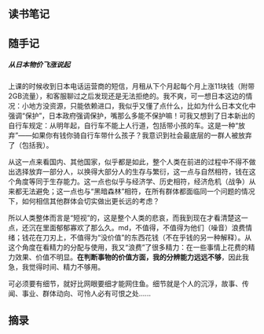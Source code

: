## 读书笔记







## 随手记

##### 从日本物价飞涨说起

上课的时候收到日本电话运营商的短信，月租从下个月起每个月上涨11块钱（附带2GB流量），和客服聊过之后发现还是无法拒绝的。我不爽，可一想日本这边的情况：小地方没资源，只能依赖进口，我似乎又懂了点什么，比如为什么日本文化中强调“保护”，日本政府强调保护，嘴那么多能不保护嘛！可我又想到了日本新出的自行车规定：从明年起，自行车不能上人行道，包括带小孩的车。这是一种“放弃”——如果你有钱你骑自行车带什么孩子？我意识到社会最底层的一群人被放弃了（包括我）。

从这一点来看国内、其他国家，似乎都是如此，整个人类在前进的过程中不得不做出选择放弃一部分人，以换得大部分人的生存与繁衍，这一点与自然相符，钱在这个角度等同于生存能力。这一点也似乎与经济学、历史相符，经济危机（战争）从来都无法避免；这一点也与“黑暗森林”相符，在所有群体都面临同一个问题的情况下，如何相信其他群体会切实做出更长远的考虑？

所以人类整体而言是“短视”的，这是整个人类的悲哀，而我到现在才看清楚这一点，还沉在里面郁郁寡欢了那么久。md，不值得，不值得为他们（噪音）浪费情绪；钱花在刀刃上，不值得为“没价值”的东西花钱（不在乎钱的另一种解释）。从这个角度在看精力的分配与使用，我又“浪费”了很多精力：在一些事情上花费的精力效果、价值不明显。**在判断事物的价值方面，我的分辨能力远远不够**，因此我急，我觉得时间、精力不够用。

可必须要有细节，就好比网眼要细才能网住鱼。细节就是个人的沉浮，故事、传闻、事业、群体动向、可怜人必有可恨之处......


## 摘录